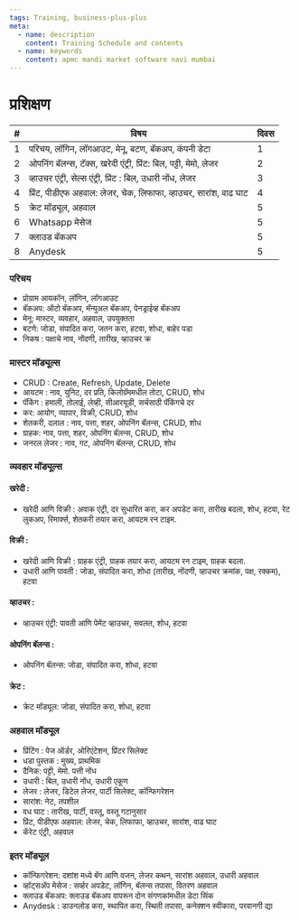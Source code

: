 ```yaml
---
tags: Training, business-plus-plus
meta:
  - name: description
    content: Training Schedule and contents
  - name: keywords
    content: apmc mandi market software navi mumbai
---
```


# प्रशिक्षण

| #   | विषय                                                               | दिवस |
| --- | ------------------------------------------------------------------ | ---- |
| 1   | परिचय, लॉगिन, लॉगआउट, मेनू, बटण, बॅकअप, कंपनी डेटा                 | 1    |
| 2   | ओपनिंग बॅलन्स, टॅक्स, खरेदी एंट्री, प्रिंट: बिल, पट्टी, मेमो, लेजर | 2    |
| 3   | व्हाउचर एंट्री, सेल्स एंट्री, प्रिंट : बिल, उधारी नोंध, लेजर       | 3    |
| 4   | प्रिंट, पीडीएफ अहवाल: लेजर, चेक, लिफाफा, व्हाउचर, सारांश, वाढ घाट  | 4    |
| 5   | क्रेट मॉड्यूल, अहवाल                                               | 5    |
| 6   | Whatsapp मेसेज                                                     | 5    |
| 7   | क्लाउड बॅकअप                                                       | 5    |
| 8   | Anydesk                                                            | 5    |

### परिचय

- प्रोग्राम आयकॉन, लॉगिन, लॉगआउट
- बॅकअप: ऑटो बॅकअप, मॅन्युअल बॅकअप, पेनड्राईव्ह बॅकअप
- मेनू: मास्टर, व्यवहार, अहवाल, उपयुक्तता
- बटणे: जोडा, संपादित करा, जतन करा, हटवा, शोधा, बाहेर पडा
- निकष : पक्षाचे नाव, नोंदणी, तारीख, व्हाउचर क्र

### मास्टर मॉड्यूल्स

- CRUD : Create, Refresh, Update, Delete
- आयटम : नाव, युनिट, दर प्रति, किलोग्रॅममधील तोटा, CRUD, शोध
- पॅकिंग : हमाली, तोलाई, लेव्ही, सीआरयूडी, सर्चसाठी पॅकिंगचे दर
- कर: आयोग, व्यापार, विक्री, CRUD, शोध
- शेतकरी, दलाल : नाव, पत्ता, शहर, ओपनिंग बॅलन्स, CRUD, शोध
- ग्राहक: नाव, पत्ता, शहर, ओपनिंग बॅलन्स, CRUD, शोध
- जनरल लेजर : नाव, गट, ओपनिंग बॅलन्स, CRUD, शोध

### व्यवहार मॉड्यूल्स

#### खरेदी :

- खरेदी आणि विक्री : अवाक एंट्री, दर सुधारित करा, कर अपडेट करा, तारीख बदला, शोध, हटवा, रेट लुकअप, रिमार्क्स, शेतकरी तयार करा, आयटम रन टाइम.

#### विक्री :

- खरेदी आणि विक्री : ग्राहक एंट्री, ग्राहक तयार करा, आयटम रन टाइम, ग्राहक बदला.
- उधारी आणि पावती : जोडा, संपादित करा, शोधा (तारीख, नोंदणी, व्हाउचर क्रमांक, पक्ष, रक्कम), हटवा

#### व्हाउचर :

- व्हाउचर एंट्री: पावती आणि पेमेंट व्हाउचर, सवलत, शोध, हटवा

#### ओपनिंग बॅलन्स :

- ओपनिंग बॅलन्स: जोडा, संपादित करा, शोधा, हटवा

#### क्रेट :

- क्रेट मॉड्यूल: जोडा, संपादित करा, शोधा, हटवा

### अहवाल मॉड्यूल

- प्रिंटिंग : पेज ऑर्डर, ओरिएंटेशन, प्रिंटर सिलेक्ट
- धडा पुस्तक : मुख्य, प्राथमिक
- दैनिक: पट्टी, मेमो. पत्ती नोंध
- उधारी : बिल, उधारी नोंध, उधारी एकूण
- लेजर : लेजर, डिटेल लेजर, पार्टी सिलेक्ट, कॉन्फिगरेशन
- सारांश: नेट, तपशील
- वध घाट : तारीख, पार्टी, वस्तू, वस्तू गटानुसार
- प्रिंट, पीडीएफ अहवाल: लेजर, चेक, लिफाफा, व्हाउचर, सारांश, वाढ घाट
- कॅरेट एंट्री, अहवाल

### इतर मॉड्यूल

- कॉन्फिगरेशन: दशांश मध्ये बॅग आणि वजन, लेजर कथन, सारांश अहवाल, उधारी अहवाल
- व्हॉट्सॲप मेसेज : सर्व्हर अपडेट, लॉगिन, बॅलन्स तपासा, वितरण अहवाल
- क्लाउड बॅकअप: क्लाउड बॅकअप वापरून दोन संगणकांमधील डेटा सिंक
- Anydesk : डाउनलोड करा, स्थापित करा, स्थिती तपासा, कनेक्शन स्वीकारा, परवानगी द्या

